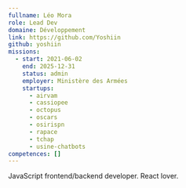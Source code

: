 ```yaml
---
fullname: Léo Mora
role: Lead Dev
domaine: Développement
link: https://github.com/Yoshiin
github: yoshiin
missions:
  - start: 2021-06-02
    end: 2025-12-31
    status: admin
    employer: Ministère des Armées
    startups:
      - airvam
      - cassiopee
      - octopus
      - oscars
      - osirispn
      - rapace
      - tchap
      - usine-chatbots
competences: []
---
```

JavaScript frontend/backend developer. React lover.